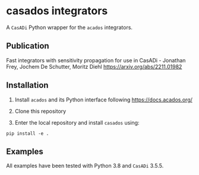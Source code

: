 # casados integrators

A `CasADi` Python wrapper for the `acados` integrators.

## Publication
Fast integrators with sensitivity propagation for use in CasADi - Jonathan Frey, Jochem De Schutter, Moritz Diehl
https://arxiv.org/abs/2211.01982

## Installation
1. Install `acados` and its Python interface following https://docs.acados.org/

2. Clone this repository

3. Enter the local repository and install `casados` using:
```
pip install -e .
```

## Examples
All examples have been tested with Python 3.8 and `CasADi` 3.5.5.
